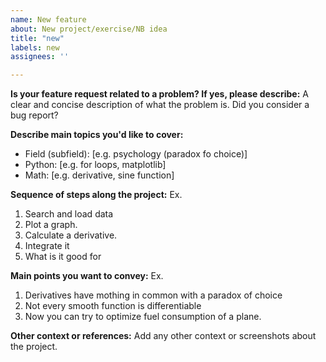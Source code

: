 ```yaml
---
name: New feature
about: New project/exercise/NB idea
title: "new"
labels: new
assignees: ''

---
```


**Is your feature request related to a problem? If yes, please describe:**
A clear and concise description of what the problem is. Did you consider a bug report?

**Describe main topics you'd like to cover:**
 - Field (subfield): [e.g. psychology (paradox fo choice)]
 - Python: [e.g. for loops, matplotlib]
 - Math: [e.g. derivative, sine function]

**Sequence of steps along the project:**
Ex.
1. Search and load data
2. Plot a graph.
3. Calculate a derivative.
4. Integrate it
5. What is it good for

**Main points you want to convey:**
Ex.
1. Derivatives have mothing in common with a paradox of choice
2. Not every smooth function is differentiable
3. Now you can try to optimize fuel consumption of a plane. 

**Other context or references:**
Add any other context or screenshots about the project.
